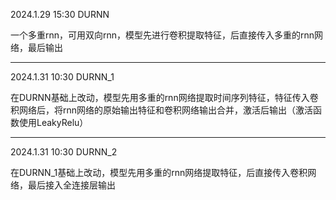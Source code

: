 2024.1.29 15:30  DURNN

一个多重rnn，可用双向rnn，模型先进行卷积提取特征，后直接传入多重的rnn网络，最后输出

---
2024.1.31 10:30  DURNN_1

在DURNN基础上改动，模型先用多重的rnn网络提取时间序列特征，特征传入卷积网络后，将rnn网络的原始输出特征和卷积网络输出合并，激活后输出（激活函数使用LeakyRelu）

---
2024.1.31 10:30  DURNN_2

在DURNN_1基础上改动，模型先用多重的rnn网络提取特征，后直接传入卷积网络，最后接入全连接层输出

